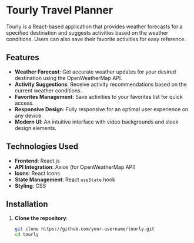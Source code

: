 
<h1>Tourly Travel Planner </h1>

Tourly is a React-based application that provides weather forecasts for a specified destination and suggests activities based on the weather conditions. Users can also save their favorite activities for easy reference.

## Features

- **Weather Forecast**: Get accurate weather updates for your desired destination using the OpenWeatherMap API.
- **Activity Suggestions**: Receive activity recommendations based on the current weather conditions.
- **Favorites Management**: Save activities to your favorites list for quick access.
- **Responsive Design**: Fully responsive for an optimal user experience on any device.
- **Modern UI**: An intuitive interface with video backgrounds and sleek design elements.

## Technologies Used

- **Frontend**: React.js
- **API Integration**: Axios (for OpenWeatherMap API)
- **Icons**: React Icons
- **State Management**: React `useState` hook
- **Styling**: CSS

## Installation

1. **Clone the repository**:
   ```bash
   git clone https://github.com/your-username/tourly.git
   cd tourly

